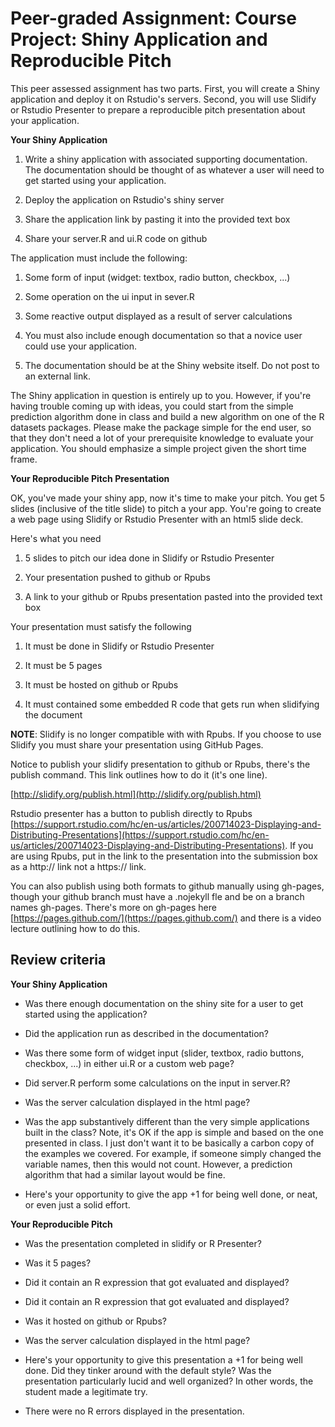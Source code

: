 # Peer-graded Assignment: Course Project: Shiny Application and Reproducible Pitch
This peer assessed assignment has two parts. First, you will create a Shiny application and deploy it on Rstudio's servers. Second, you will use Slidify or Rstudio Presenter to prepare a reproducible pitch presentation about your application.

**Your Shiny Application**

1.  Write a shiny application with associated supporting documentation. The documentation should be thought of as whatever a user will need to get started using your application.
    
2.  Deploy the application on Rstudio's shiny server
    
3.  Share the application link by pasting it into the provided text box
    
4.  Share your server.R and ui.R code on github
    

The application must include the following:

1.  Some form of input (widget: textbox, radio button, checkbox, ...)
    
2.  Some operation on the ui input in sever.R
    
3.  Some reactive output displayed as a result of server calculations
    
4.  You must also include enough documentation so that a novice user could use your application.
    
5.  The documentation should be at the Shiny website itself. Do not post to an external link.
    

The Shiny application in question is entirely up to you. However, if you're having trouble coming up with ideas, you could start from the simple prediction algorithm done in class and build a new algorithm on one of the R datasets packages. Please make the package simple for the end user, so that they don't need a lot of your prerequisite knowledge to evaluate your application. You should emphasize a simple project given the short time frame.

**Your Reproducible Pitch Presentation**

OK, you've made your shiny app, now it's time to make your pitch. You get 5 slides (inclusive of the title slide) to pitch a your app. You're going to create a web page using Slidify or Rstudio Presenter with an html5 slide deck.

Here's what you need

1.  5 slides to pitch our idea done in Slidify or Rstudio Presenter
    
2.  Your presentation pushed to github or Rpubs
    
3.  A link to your github or Rpubs presentation pasted into the provided text box
    

Your presentation must satisfy the following

1.  It must be done in Slidify or Rstudio Presenter
    
2.  It must be 5 pages
    
3.  It must be hosted on github or Rpubs
    
4.  It must contained some embedded R code that gets run when slidifying the document
    

**NOTE**: Slidify is no longer compatible with with Rpubs. If you choose to use Slidify you must share your presentation using GitHub Pages.

Notice to publish your slidify presentation to github or Rpubs, there's the publish command. This link outlines how to do it (it's one line).

[http://slidify.org/publish.html](http://slidify.org/publish.html)

Rstudio presenter has a button to publish directly to Rpubs [https://support.rstudio.com/hc/en-us/articles/200714023-Displaying-and-Distributing-Presentations](https://support.rstudio.com/hc/en-us/articles/200714023-Displaying-and-Distributing-Presentations). If you are using Rpubs, put in the link to the presentation into the submission box as a http:// link not a https:// link.

You can also publish using both formats to github manually using gh-pages, though your github branch must have a .nojekyll fle and be on a branch names gh-pages. There's more on gh-pages here [https://pages.github.com/](https://pages.github.com/) and there is a video lecture outlining how to do this.

## Review criteria

**Your Shiny Application**

-   Was there enough documentation on the shiny site for a user to get started using the application?
    
-   Did the application run as described in the documentation?
    
-   Was there some form of widget input (slider, textbox, radio buttons, checkbox, ...) in either ui.R or a custom web page?
    
-   Did server.R perform some calculations on the input in server.R?
    
-   Was the server calculation displayed in the html page?
    
-   Was the app substantively different than the very simple applications built in the class? Note, it's OK if the app is simple and based on the one presented in class. I just don't want it to be basically a carbon copy of the examples we covered. For example, if someone simply changed the variable names, then this would not count. However, a prediction algorithm that had a similar layout would be fine.
    
-   Here's your opportunity to give the app +1 for being well done, or neat, or even just a solid effort.
    

**Your Reproducible Pitch**

-   Was the presentation completed in slidify or R Presenter?
    
-   Was it 5 pages?
    
-   Did it contain an R expression that got evaluated and displayed?
    
-   Did it contain an R expression that got evaluated and displayed?
    
-   Was it hosted on github or Rpubs?
    
-   Was the server calculation displayed in the html page?
    
-   Here's your opportunity to give this presentation a +1 for being well done. Did they tinker around with the default style? Was the presentation particularly lucid and well organized? In other words, the student made a legitimate try.
    
-   There were no R errors displayed in the presentation.
